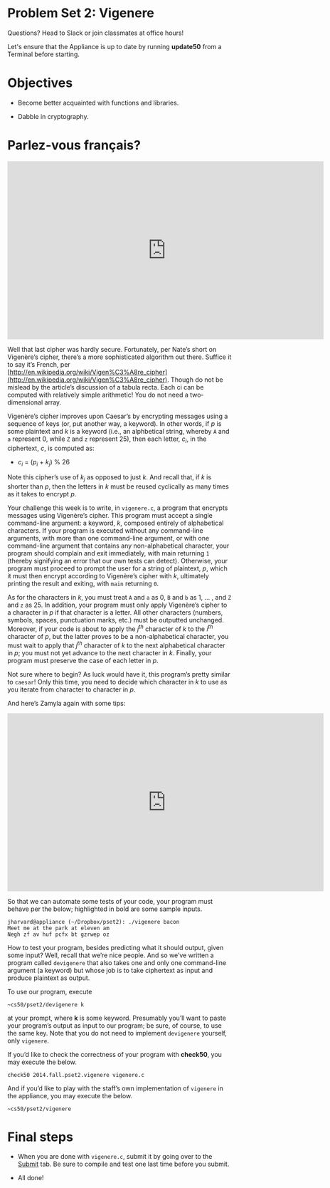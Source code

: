 # Problem Set 2: Vigenere

Questions?  Head to Slack or join classmates at office hours!

Let's ensure that the Appliance is up to date by running **update50** from a Terminal before starting.

# Objectives

* Become better acquainted with functions and libraries.

* Dabble in cryptography.


# Parlez-vous français?

<iframe width="711" height="400" src="https://www.youtube.com/embed/9zASwVoshiM" frameborder="0" allowfullscreen></iframe>

Well that last cipher was hardly secure. Fortunately, per Nate’s short on Vigenère’s cipher, there’s a more sophisticated algorithm out there. Suffice it to say it’s French, per [http://en.wikipedia.org/wiki/Vigen%C3%A8re_cipher](http://en.wikipedia.org/wiki/Vigen%C3%A8re_cipher). Though do not be mislead by the article’s discussion of a tabula recta. Each ci can be computed with relatively simple arithmetic! You do not need a two-dimensional array.

Vigenère’s cipher improves upon Caesar’s by encrypting messages using a sequence of keys (or, put another way, a keyword). In other words, if *p* is some plaintext and *k* is a keyword (i.e., an alphbetical string, whereby `A` and `a` represent 0, while `Z` and `z` represent 25), then each letter, *c<sub>i</sub>*, in the ciphertext, *c*, is computed as:

* *c<sub>i</sub>* = (*p<sub>i</sub>* + *k<sub>j</sub>*) % 26

Note this cipher’s use of *k<sub>j</sub>* as opposed to just *k*. And recall that, if *k* is shorter than *p*, then the letters in *k* must be reused cyclically as many times as it takes to encrypt *p*.

Your challenge this week is to write, in `vigenere.c`, a program that encrypts messages using Vigenère’s cipher. This program must accept a single command-line argument: a keyword, *k*, composed entirely of alphabetical characters. If your program is executed without any command-line arguments, with more than one command-line argument, or with one command-line argument that contains any non-alphabetical character, your program should complain and exit immediately, with main returning `1` (thereby signifying an error that our own tests can detect). Otherwise, your program must proceed to prompt the user for a string of plaintext, *p*, which it must then encrypt according to Vigenère’s cipher with *k*, ultimately printing the result and exiting, with `main` returning `0`.

As for the characters in *k*, you must treat `A` and `a` as 0, `B` and `b` as 1, … , and `Z` and `z` as 25. In addition, your program must only apply Vigenère’s cipher to a character in *p* if that character is a letter. All other characters (numbers, symbols, spaces, punctuation marks, etc.) must be outputted unchanged. Moreover, if your code is about to apply the *j<sup>th</sup>* character of *k* to the *i<sup>th</sup>* character of *p*, but the latter proves to be a non-alphabetical character, you must wait to apply that *j<sup>th</sup>* character of *k* to the next alphabetical character in *p*; you must not yet advance to the next character in *k*. Finally, your program must preserve the case of each letter in *p*.

Not sure where to begin? As luck would have it, this program’s pretty similar to `caesar`! Only this time, you need to decide which character in *k* to use as you iterate from character to character in *p*.

And here’s Zamyla again with some tips:

<iframe width="711" height="400" src="https://www.youtube.com/embed/Uma2HZMPm2M" frameborder="0" allowfullscreen></iframe>

So that we can automate some tests of your code, your program must behave per the below; highlighted in bold are some sample inputs.

	jharvard@appliance (~/Dropbox/pset2): ./vigenere bacon
	Meet me at the park at eleven am
	Negh zf av huf pcfx bt gzrwep oz

How to test your program, besides predicting what it should output, given some input? Well, recall that we’re nice people. And so we’ve written a program called `devigenere` that also takes one and only one command-line argument (a keyword) but whose job is to take ciphertext as input and produce plaintext as output.

To use our program, execute

	~cs50/pset2/devigenere k

at your prompt, where **k** is some keyword. Presumably you’ll want to paste your program’s output as input to our program; be sure, of course, to use the same key. Note that you do not need to implement `devigenere` yourself, only `vigenere`.

If you’d like to check the correctness of your program with **check50**, you may execute the below.

	check50 2014.fall.pset2.vigenere vigenere.c

And if you’d like to play with the staff’s own implementation of `vigenere` in the appliance, you may execute the below.

	~cs50/pset2/vigenere


# Final steps

* When you are done with `vigenere.c`, submit it by going over to the [Submit](#submit) tab. Be sure to compile and test one last time before you submit.

* All done!
